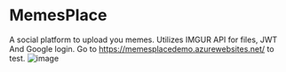 # MemesPlace
A social platform to upload you memes.
Utilizes IMGUR API for files, JWT And Google login.
Go to https://memesplacedemo.azurewebsites.net/ to test.
![image](https://user-images.githubusercontent.com/77492620/202587067-08279f49-c6f3-4f12-966b-0f3a2c367fb6.png)
